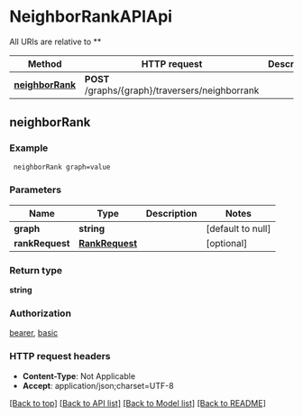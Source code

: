 # NeighborRankAPIApi

All URIs are relative to **

Method | HTTP request | Description
------------- | ------------- | -------------
[**neighborRank**](NeighborRankAPIApi.md#neighborRank) | **POST** /graphs/{graph}/traversers/neighborrank | 



## neighborRank



### Example

```bash
 neighborRank graph=value
```

### Parameters


Name | Type | Description  | Notes
------------- | ------------- | ------------- | -------------
 **graph** | **string** |  | [default to null]
 **rankRequest** | [**RankRequest**](RankRequest.md) |  | [optional]

### Return type

**string**

### Authorization

[bearer](../README.md#bearer), [basic](../README.md#basic)

### HTTP request headers

- **Content-Type**: Not Applicable
- **Accept**: application/json;charset=UTF-8

[[Back to top]](#) [[Back to API list]](../README.md#documentation-for-api-endpoints) [[Back to Model list]](../README.md#documentation-for-models) [[Back to README]](../README.md)

